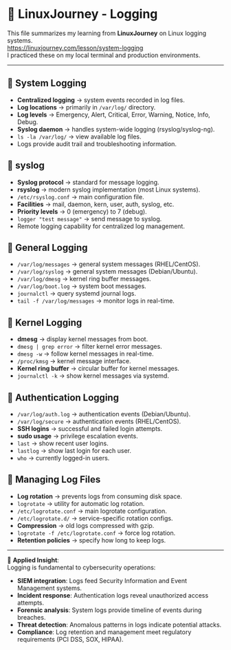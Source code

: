 # 🐧 LinuxJourney - Logging

This file summarizes my learning from **LinuxJourney** on Linux logging systems.  
https://linuxjourney.com/lesson/system-logging  
I practiced these on my local terminal and production environments.

---

## 🔹 System Logging
- **Centralized logging** → system events recorded in log files.
- **Log locations** → primarily in `/var/log/` directory.
- **Log levels** → Emergency, Alert, Critical, Error, Warning, Notice, Info, Debug.
- **Syslog daemon** → handles system-wide logging (rsyslog/syslog-ng).
- `ls -la /var/log/` → view available log files.
- Logs provide audit trail and troubleshooting information.

## 🔹 syslog
- **Syslog protocol** → standard for message logging.
- **rsyslog** → modern syslog implementation (most Linux systems).
- `/etc/rsyslog.conf` → main configuration file.
- **Facilities** → mail, daemon, kern, user, auth, syslog, etc.
- **Priority levels** → 0 (emergency) to 7 (debug).
- `logger "test message"` → send message to syslog.
- Remote logging capability for centralized log management.

## 🔹 General Logging
- `/var/log/messages` → general system messages (RHEL/CentOS).
- `/var/log/syslog` → general system messages (Debian/Ubuntu).
- `/var/log/dmesg` → kernel ring buffer messages.
- `/var/log/boot.log` → system boot messages.
- `journalctl` → query systemd journal logs.
- `tail -f /var/log/messages` → monitor logs in real-time.

## 🔹 Kernel Logging
- **dmesg** → display kernel messages from boot.
- `dmesg | grep error` → filter kernel error messages.
- `dmesg -w` → follow kernel messages in real-time.
- `/proc/kmsg` → kernel message interface.
- **Kernel ring buffer** → circular buffer for kernel messages.
- `journalctl -k` → show kernel messages via systemd.

## 🔹 Authentication Logging
- `/var/log/auth.log` → authentication events (Debian/Ubuntu).
- `/var/log/secure` → authentication events (RHEL/CentOS).
- **SSH logins** → successful and failed login attempts.
- **sudo usage** → privilege escalation events.
- `last` → show recent user logins.
- `lastlog` → show last login for each user.
- `who` → currently logged-in users.

## 🔹 Managing Log Files
- **Log rotation** → prevents logs from consuming disk space.
- `logrotate` → utility for automatic log rotation.
- `/etc/logrotate.conf` → main logrotate configuration.
- `/etc/logrotate.d/` → service-specific rotation configs.
- **Compression** → old logs compressed with gzip.
- `logrotate -f /etc/logrotate.conf` → force log rotation.
- **Retention policies** → specify how long to keep logs.

---

📌 **Applied Insight**:  
Logging is fundamental to cybersecurity operations:
- **SIEM integration**: Logs feed Security Information and Event Management systems.  
- **Incident response**: Authentication logs reveal unauthorized access attempts.  
- **Forensic analysis**: System logs provide timeline of events during breaches.  
- **Threat detection**: Anomalous patterns in logs indicate potential attacks.  
- **Compliance**: Log retention and management meet regulatory requirements (PCI DSS, SOX, HIPAA).
